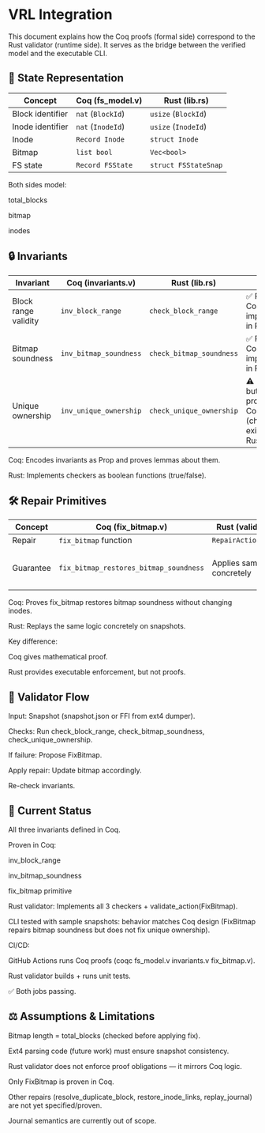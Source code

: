 # VRL Integration

This document explains how the Coq proofs (formal side) correspond to the Rust validator (runtime side). It serves as the bridge between the verified model and the executable CLI.

## 📂 State Representation
| Concept          | Coq (fs\_model.v) | Rust (lib.rs)        |
| ---------------- | ----------------- | -------------------- |
| Block identifier | `nat` (`BlockId`) | `usize` (`BlockId`)  |
| Inode identifier | `nat` (`InodeId`) | `usize` (`InodeId`)  |
| Inode            | `Record Inode`    | `struct Inode`       |
| Bitmap           | `list bool`       | `Vec<bool>`          |
| FS state         | `Record FSState`  | `struct FSStateSnap` |

Both sides model:

total_blocks

bitmap

inodes

## 🔒 Invariants
| Invariant            | Coq (invariants.v)     | Rust (lib.rs)            | Status                                                    |
| -------------------- | ---------------------- | ------------------------ | --------------------------------------------------------- |
| Block range validity | `inv_block_range`      | `check_block_range`      | ✅ Proven in Coq, implemented in Rust                      |
| Bitmap soundness     | `inv_bitmap_soundness` | `check_bitmap_soundness` | ✅ Proven in Coq, implemented in Rust                      |
| Unique ownership     | `inv_unique_ownership` | `check_unique_ownership` | ⚠️ Defined but not proven in Coq (checker exists in Rust) |


Coq: Encodes invariants as Prop and proves lemmas about them.

Rust: Implements checkers as boolean functions (true/false).

## 🛠️ Repair Primitives
| Concept   | Coq (fix\_bitmap.v)                    | Rust (validate\_action)       | Status                            |
| --------- | -------------------------------------- | ----------------------------- | --------------------------------- |
| Repair    | `fix_bitmap` function                  | `RepairAction::FixBitmap`     | Implemented                       |
| Guarantee | `fix_bitmap_restores_bitmap_soundness` | Applies same logic concretely | ✅ Proven in Coq, mirrored in Rust |


Coq: Proves fix_bitmap restores bitmap soundness without changing inodes.

Rust: Replays the same logic concretely on snapshots.

Key difference:

Coq gives mathematical proof.

Rust provides executable enforcement, but not proofs.

## 🔄 Validator Flow

Input: Snapshot (snapshot.json or FFI from ext4 dumper).

Checks: Run check_block_range, check_bitmap_soundness, check_unique_ownership.

If failure: Propose FixBitmap.

Apply repair: Update bitmap accordingly.

Re-check invariants.

## 📌 Current Status

All three invariants defined in Coq.

Proven in Coq:

inv_block_range

inv_bitmap_soundness

fix_bitmap primitive

Rust validator: Implements all 3 checkers + validate_action(FixBitmap).

CLI tested with sample snapshots: behavior matches Coq design (FixBitmap repairs bitmap soundness but does not fix unique ownership).

CI/CD:

  GitHub Actions runs Coq proofs (coqc fs_model.v invariants.v fix_bitmap.v).

  Rust validator builds + runs unit tests.

✅ Both jobs passing.

## ⚖️ Assumptions & Limitations

Bitmap length = total_blocks (checked before applying fix).

Ext4 parsing code (future work) must ensure snapshot consistency.

Rust validator does not enforce proof obligations — it mirrors Coq logic.

Only FixBitmap is proven in Coq.

Other repairs (resolve_duplicate_block, restore_inode_links, replay_journal) are not yet specified/proven.

Journal semantics are currently out of scope.
